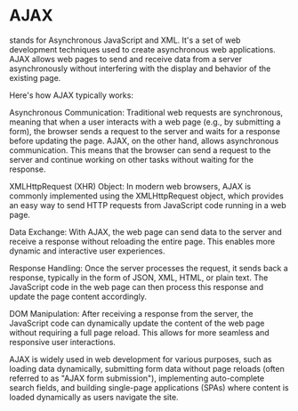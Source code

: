 # AJAX

stands for Asynchronous JavaScript and XML. It's a set of web development techniques used to create asynchronous web applications. AJAX allows web pages to send and receive data from a server asynchronously without interfering with the display and behavior of the existing page.

Here's how AJAX typically works:

Asynchronous Communication: Traditional web requests are synchronous, meaning that when a user interacts with a web page (e.g., by submitting a form), the browser sends a request to the server and waits for a response before updating the page. AJAX, on the other hand, allows asynchronous communication. This means that the browser can send a request to the server and continue working on other tasks without waiting for the response.

XMLHttpRequest (XHR) Object: In modern web browsers, AJAX is commonly implemented using the XMLHttpRequest object, which provides an easy way to send HTTP requests from JavaScript code running in a web page.

Data Exchange: With AJAX, the web page can send data to the server and receive a response without reloading the entire page. This enables more dynamic and interactive user experiences.

Response Handling: Once the server processes the request, it sends back a response, typically in the form of JSON, XML, HTML, or plain text. The JavaScript code in the web page can then process this response and update the page content accordingly.

DOM Manipulation: After receiving a response from the server, the JavaScript code can dynamically update the content of the web page without requiring a full page reload. This allows for more seamless and responsive user interactions.

AJAX is widely used in web development for various purposes, such as loading data dynamically, submitting form data without page reloads (often referred to as "AJAX form submission"), implementing auto-complete search fields, and building single-page applications (SPAs) where content is loaded dynamically as users navigate the site.
